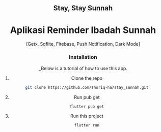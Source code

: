 <br />
<div align="center">

## Stay, Stay Sunnah
 # Aplikasi Reminder Ibadah Sunnah

[Getx, Sqflite, Firebase, Push Notification, Dark Mode]
### Installation

_Below is a tutorial of how to use this app.

1. Clone the repo
   ```sh
   git clone https://github.com/Thoriq-ha/stay_sunnah.git
   ```
2. Run pub get
   ```sh
   flutter pub get
   ```
3. Run this project
   ```sh
   flutter run
   ```
